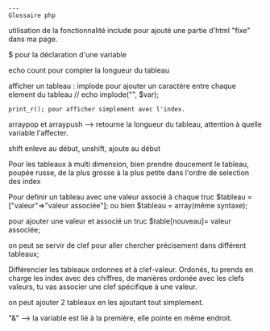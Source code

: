 	---	
	Glossaire php

utilisation de la fonctionnalité include pour ajouté une partie d'html "fixe" dans ma page.

$ pour la déclaration d'une variable

echo count pour compter la longueur du tableau

afficher un tableau : 
	implode pour ajouter un caractère entre chaque element du tableau // echo implode("", $var);

	print_r(); pour afficher simplement avec l'index. 

arraypop et arraypush --> retourne la longueur du tableau, attention à quelle variable l'affecter. 

shift enleve au début, 
unshift, ajoute au début

Pour les tableaux à multi dimension, bien prendre doucement le tableau, poupée russe, de la plus grosse à la plus petite dans l'ordre de selection des index


Pour definir un tableau avec une valeur associé à chaque truc $tableau = ["valeur"=>"valeur associée"]; ou bien $tableau = array(même syntaxe);

pour ajouter une valeur et associé un truc $table[nouveau]= valeur associée;

on peut se servir de clef pour aller chercher précisement dans différent tableaux;

Différencier les tableaux ordonnes et à clef-valeur. 
	Ordonés, tu prends en charge les index avec des chiffres, de manières ordonée
avec les clefs valeurs, tu vas associer une clef spécifique à une valeur. 

on peut ajouter 2 tableaux en les ajoutant tout simplement. 

"&" --> la variable est lié à la première, elle pointe en même endroit. 

